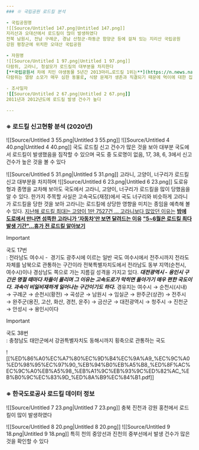 ```yaml
---
### ※ 국립공원 로드킬 분석
  
- 국립공원명
![[Source/Untitled 147.png|Untitled 147.png]]
지리산과 오대산에서 로드킬이 많이 발생하였다
전북 남원시, 전남 구례군, 경남 산청군·하동군 함양군 등에 걸쳐 있는 지리산 국립공원
강원 평창군에 위치한 오대산 국립공원
  
- 자원명
![[Source/Untitled 1 97.png|Untitled 1 97.png]]
다람쥐, 고라니, 청설모가 로드킬의 대부분을 차지한다
[**국립공원서 차에 치인 야생동물 5년간 2013마리…로드킬 1위는**](https://n.news.naver.com/mnews/article/421/0007036045?sid=100)
다람쥐는 열량 소모가 매우 심한 동물로, 식량 문제가 생존과 직결되기 때문에 먹이에 대한 집착이 심한 종이다. 따라서, 먹이를 섭취하는 순간 천적이 다가와도 몰라 로드킬을 많이 당하게 된다.
  
- 조사일자
![[Source/Untitled 2 67.png|Untitled 2 67.png]]
2011년과 2012년도에 로드킬 발생 건수가 높다
  
---
```

### ※ 로드킬 신고현황 분석 (2020년)
  
![[Source/Untitled 3 55.png|Untitled 3 55.png]]
![[Source/Untitled 4 40.png|Untitled 4 40.png]]
국도 로드킬 신고 건수가 많은 것을 보아 대부분 국도에서 로드킬이 발생했음을 짐작할 수 있으며
국도 중 도로명이 없음, 17, 38, 6, 3에서 신고 건수가 높은 것을 볼 수 있다
  
![[Source/Untitled 5 31.png|Untitled 5 31.png]]
고라니, 고양이, 너구리가 로드킬 신고 대부분을 차지하며
![[Source/Untitled 6 23.png|Untitled 6 23.png]]
도로유형과 종명을 교차해 보아도 국도에서 고라니, 고양이, 너구리가 로드킬을 많이 당했음을 알 수 있다. 한가지 주목할 사실은 고속국도(재정)에서 국도 너구리와 비슷하게 고라니가 로드킬을 당한 것을 보아 고라니는 로드킬에 상당한 영향을 미치는 종임을 예측해 볼 수 있다.
[지난해 로드킬 최대는 고양이 1만 7527건 … 고라니보다 많았던 이유는](https://www.khan.co.kr/environment/environment-general/article/202210111458001)
[**밤에 도로에서 만나면 섬뜩한 고라니가 ‘자동차’만 보면 달려드는 이유**](https://autopostkorea.com/93804/)
[**"5~6월은 로드킬 최다 발생 기간"…휴가 전 로드킬 알아보기**](https://www.newspenguin.com/news/articleView.html?idxno=11656)
  

> [!important]  
> 국도 17번  
: 전라남도 여수시 -  경기도 광주시에 이르는 일반 국도
여수시에서 전주시까지 전라도 자체를 남북으로 관통하는 구간이라 전북특별자치도에서 전라남도 동부 지역(순천시, 여수시)이나 경상남도 쪽으로 가는 지름길 성격을 가지고 있다.
_**대전광역시 - 용인시 구간은 명절 때마다 차들이 몰리며 그 이유는 고속도로가 막히면 돌아가기 매우 편한 국도이다. 과속이 비일비재하게 일어나는 구간이기도 하다.**_
경유지는 여수시 → 순천시(시내) → 구례군 → 순천시(황전) → 곡성군 → 남원시 → 임실군 → 완주군(상관) → 전주시 → 완주군(용진, 고산, 화산, 경천, 운주) → 금산군 → 대전광역시 → 청주시 → 진천군 → 안성시 → 용인시이다
  

> [!important]  
> 국도 38번  
: 충청남도 태안군에서 강권특별자치도 동해시까지 횡축으로 관통하는 국도
  
![[%ED%86%A0%EC%A7%80%EC%9D%B4%EC%9A%A9_%EC%9C%A0%ED%98%95%EC%97%90_%EB%94%B0%EB%A5%B8_%ED%8F%AC%EC%9C%A0%EB%A5%98_%EB%A1%9C%EB%93%9C%ED%82%AC_%EB%B0%9C%EC%83%9D_%ED%8A%B9%EC%84%B1.pdf]]
  
### ※ 한국도로공사 로드킬 데이터 정보
![[Source/Untitled 7 23.png|Untitled 7 23.png]]
충북 진천과 강원 홍천에서 로드킬이 많이 발생하였다
  
![[Source/Untitled 8 20.png|Untitled 8 20.png]]
![[Source/Untitled 9 18.png|Untitled 9 18.png]]
특히 천의 중앙선과 진천의 중부선에서 발생 건수가 많은 것을 확인할 수 있다
